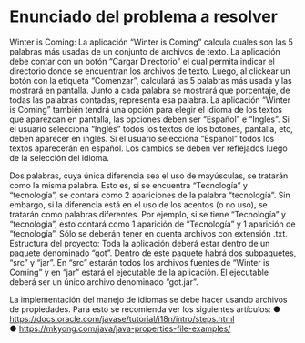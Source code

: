 # Enunciado del problema a resolver

Winter is Coming: La aplicación “Winter is Coming” calcula cuales son las 5 palabras más usadas de un
conjunto de archivos de texto. La aplicación debe contar con un botón “Cargar Directorio” el cual permita indicar
el directorio donde se encuentran los archivos de texto. Luego, al clickear un botón con la etiqueta “Comenzar”,
calculará las 5 palabras más usada y las mostrará en pantalla. Junto a cada palabra se mostrará que
porcentaje, de todas las palabras contadas, representa esa palabra. La aplicación “Winter is Coming” también
tendrá una opción para elegir el idioma de los textos que aparezcan en pantalla, las opciones deben ser
“Español” e “Inglés”. Si el usuario selecciona “Inglés” todos los textos de los botones, pantalla, etc, deben
aparecer en inglés. Si el usuario selecciona “Español” todos los textos aparecerán en español. Los cambios se
deben ver reflejados luego de la selección del idioma.

Dos palabras, cuya única diferencia sea el uso de mayúsculas, se tratarán como la misma palabra. Esto es, si
se encuentra “Tecnología” y “tecnología”, se contará como 2 apariciones de la palabra “tecnología”. Sin
embargo, si la diferencia está en el uso de los acentos (o no uso), se tratarán como palabras diferentes. Por
ejemplo, si se tiene “Tecnología” y “tecnologia”, esto contará como 1 aparición de “Tecnología” y 1 aparición de
“tecnología”. Sólo se deberán tener en cuenta archivos con extensión .txt.
Estructura del proyecto: Toda la aplicación deberá estar dentro de un paquete denominado “got”. Dentro de
este paquete habrá dos subpaquetes, “src” y “jar”. En “src” estarán todos los archivos fuentes de “Winter is
Coming” y en “jar” estará el ejecutable de la aplicación. El ejecutable deberá ser un único archivo denominado
“got.jar”.

La implementación del manejo de idiomas se debe hacer usando archivos de propiedades. Para esto se
recomienda ver los siguientes artículos:
  ● https://docs.oracle.com/javase/tutorial/i18n/intro/steps.html  
  ● https://mkyong.com/java/java-properties-file-examples/
